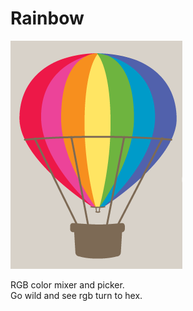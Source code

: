 # Rainbow
![rainbow.gng](rainbow.png)

RGB color mixer and picker.  
Go wild and see rgb turn to hex.